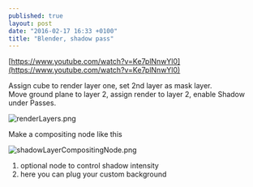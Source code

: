 ```yaml
---
published: true
layout: post
date: "2016-02-17 16:33 +0100"
title: "Blender, shadow pass"
---
```


[https://www.youtube.com/watch?v=Ke7plNnwYl0](https://www.youtube.com/watch?v=Ke7plNnwYl0)

Assign cube to render layer one, set 2nd layer as mask layer.  
Move ground plane to layer 2, assign render to layer 2, enable Shadow under Passes.

![renderLayers.png]({{site.baseurl}}/media/renderLayers.png)

Make a compositing node like this

![shadowLayerCompositingNode.png]({{site.baseurl}}/media/shadowLayerCompositingNode.png)

1. optional node to control shadow intensity 
2. here you can plug your custom background


